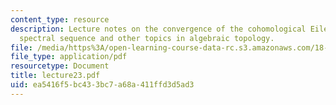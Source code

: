 ```yaml
---
content_type: resource
description: Lecture notes on the convergence of the cohomological Eilenberg-Moore
  spectral sequence and other topics in algebraic topology.
file: /media/https%3A/open-learning-course-data-rc.s3.amazonaws.com/18-917-topics-in-algebraic-topology-the-sullivan-conjecture-fall-2007/ea5416f5bc433bc7a68a411ffd3d5ad3_lecture23.pdf
file_type: application/pdf
resourcetype: Document
title: lecture23.pdf
uid: ea5416f5-bc43-3bc7-a68a-411ffd3d5ad3
---
```

